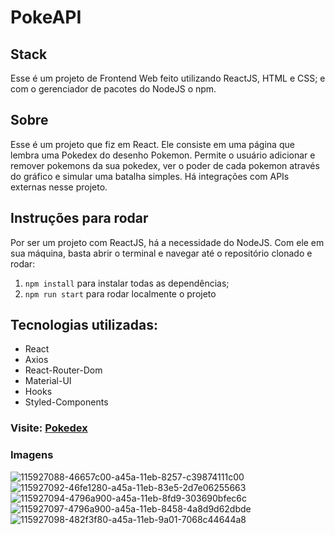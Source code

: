 # PokeAPI


## Stack
Esse é um projeto de Frontend Web feito utilizando ReactJS, HTML e CSS; 
e com o gerenciador de pacotes do NodeJS o npm.

## Sobre
Esse é um projeto que fiz em React.
Ele consiste em uma página que lembra uma Pokedex do desenho Pokemon. 
Permite o usuário adicionar e remover pokemons da sua pokedex, ver o poder de cada pokemon
através do gráfico e simular uma batalha simples.
Há integrações com APIs externas nesse projeto.
## Instruções para rodar
Por ser um projeto com ReactJS, há a necessidade do NodeJS. Com ele em 
sua máquina, basta abrir o terminal e navegar até o repositório clonado e 
rodar:

1. `npm install` para instalar todas as dependências;
2. `npm run start` para rodar localmente o projeto

## Tecnologias utilizadas:
- React
- Axios
- React-Router-Dom
- Material-UI
- Hooks
- Styled-Components

### Visite: [Pokedex](pokedex-number1.surge.sh)

### Imagens
![115927088-46657c00-a45a-11eb-8257-c39874111c00](https://user-images.githubusercontent.com/47368534/119565728-b11f1580-bd80-11eb-8930-eac80015c4d4.png)
![115927092-46fe1280-a45a-11eb-83e5-2d7e06255663](https://user-images.githubusercontent.com/47368534/119565731-b1b7ac00-bd80-11eb-86e9-a658262f6986.png)
![115927094-4796a900-a45a-11eb-8fd9-303690bfec6c](https://user-images.githubusercontent.com/47368534/119565733-b2504280-bd80-11eb-9e79-e77588eecab7.png)
![115927097-4796a900-a45a-11eb-8458-4a8d9d62dbde](https://user-images.githubusercontent.com/47368534/119565735-b2504280-bd80-11eb-9122-c21ea812d67a.png)
![115927098-482f3f80-a45a-11eb-9a01-7068c44644a8](https://user-images.githubusercontent.com/47368534/119565737-b2e8d900-bd80-11eb-83b7-c602acedf231.png)
